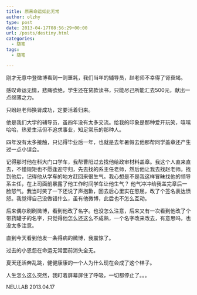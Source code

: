 ```yaml
---
title: 原来命运如此无常
author: olzhy
type: post
date: 2013-04-17T08:56:29+00:00
url: /posts/destiny.html
categories:
  - 随笔
tags:
  - 随笔

---
```

刚才无意中登微博看到一则噩耗，我们当年的辅导员，赵老师不幸得了肾衰竭。
  
感叹命运无情，悲痛欲绝，学生还在贷款读书，只能尽己所能汇去500元，献出一点绵薄之力。
  
只盼赵老师换肾成功，定要活着归来。

他是我们大学的辅导员，虽四年没有太多交流。给我的印象是那种爱开玩笑，嘻嘻哈哈，热爱生活但不追求事业，知足常乐的那种人。

四年没有太多接触，只记得毕业后一年，也就是去年暑假去他那帮同学盖章还产生过一点小误会。

记得那时他在科大门口学车，我帮曹阳过去找他给政审材料盖章。我这个人直来直去，不懂规矩也不愿逢迎守归，先去找的系主任老师，然后他让我去找赵老师。找到他后，记得他从学车的地方赶回来很生气。我心想是不是我这样冒昧找他的领导系主任，在上司面前暴露了他工作时间学车让他生气？ 他气冲冲给我盖完章后一脸怒气。我当时笑了一下还说了声抱歉，回去后心里实在憋屈，改了个签名表达愤怒。我觉得自己没做错什么，虽有他微博，此后也不怎么互动。

后来偶尔刷刷微博，看到他改了名字。也没怎么注意，后来又有一次看到他改了个带药罐子的名字，只觉得他怎么还这么不成熟，一个名字改来改去，有意思吗，也没太多注意。

直到今天看到他发一条得病的微博，我震惊了。
  
过去的小恩怨在命运无常面前消失全无。
  
夏天还活奔乱跳，健健康康的一个人为什么现在会成了这个样子。
  
人生怎么这么突然，我盯着屏幕屏住了呼吸，一切都停止了。。。

NEU.LAB 2013.04.17